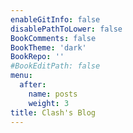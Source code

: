 ```yaml
---
enableGitInfo: false
disablePathToLower: false
BookComments: false
BookTheme: 'dark'
BookRepo: ''
#BookEditPath: false
menu:
  after:
    name: posts
    weight: 3
title: Clash's Blog
---
```

